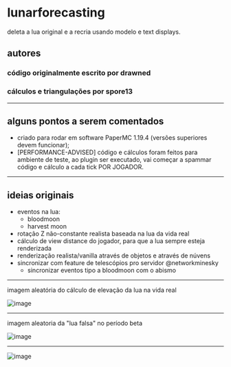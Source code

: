 # lunarforecasting
deleta a lua original e a recria usando modelo e text displays.

## autores
### código originalmente escrito por drawned
### cálculos e triangulações por spore13

----

## alguns pontos a serem comentados
- criado para rodar em software PaperMC 1.19.4 (versões superiores devem funcionar);
- [PERFORMANCE-ADVISED] código e cálculos foram feitos para ambiente de teste, ao plugin ser executado, vai começar a spammar código e cálculo a cada tick POR JOGADOR.

----

## ideias originais
- eventos na lua:
  - bloodmoon
  - harvest moon
- rotação Z não-constante realista baseada na lua da vida real
- cálculo de view distance do jogador, para que a lua sempre esteja renderizada
- renderização realista/vanilla através de objetos e através de núvens
- sincronizar com feature de telescópios pro servidor @networkminesky
  - sincronizar eventos tipo a bloodmoon com o abismo

----

imagem aleatória do cálculo de elevação da lua na vida real

![image](https://github.com/drawned/lunarforecasting/assets/63619780/9a9e2b88-7243-4a12-a9c8-f8baadb49a45)

----

imagem aleatoria da "lua falsa" no período beta

![image](https://github.com/drawned/lunarforecasting/assets/63619780/0fe5c5ac-d7cf-4633-b4d7-58ad0806654b)

----

![image](https://github.com/drawned/lunarforecasting/assets/63619780/45691abb-a6e2-474b-8883-7b6bda178ad3)
